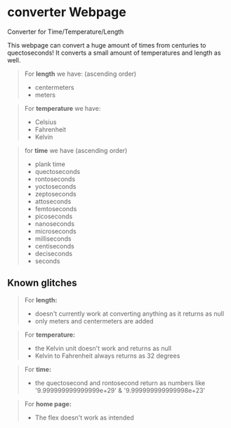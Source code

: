# converter Webpage
Converter for Time/Temperature/Length

This webpage can convert a huge amount of times from centuries to quectoseconds! It converts a small amount of temperatures and length as well. 

> For **length** we have: (ascending order)
> - centermeters
> - meters

> For **temperature** we have:
> - Celsius
> - Fahrenheit
> - Kelvin

> for **time** we have (ascending order)
> - plank time
> - quectoseconds
> - rontoseconds
> - yoctoseconds
> - zeptoseconds
> - attoseconds
> - femtoseconds
> - picoseconds
> - nanoseconds
> - microseconds
> - milliseconds
> - centiseconds
> - deciseconds
> - seconds

## Known glitches

> For **length:**
> - doesn't currently work at converting anything as it returns as null
> - only meters and centermeters are added

> For **temperature:**
> - the Kelvin unit doesn't work and returns as null 
> - Kelvin to Fahrenheit always returns as 32 degrees

> For **time:**
> - the quectosecond and rontosecond return as numbers like '9.999999999999999e+29' & '9.999999999999998e+23'

> For **home page:**
> - The flex doesn't work as intended

